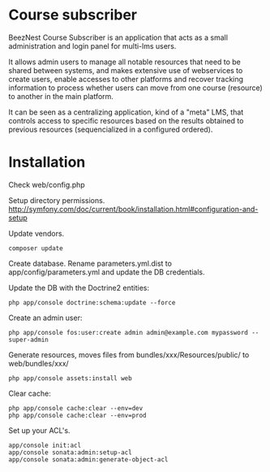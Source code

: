 Course subscriber
=================

BeezNest Course Subscriber is an application that acts as a small administration and login panel for multi-lms users.

It allows admin users to manage all notable resources that need to be shared between systems, and makes extensive use of webservices to create users, enable accesses to other platforms and recover tracking information to process whether users can move from one course (resource) to another in the main platform.

It can be seen as a centralizing application, kind of a "meta" LMS, that controls access to specific resources based on the results obtained to previous resources (sequencialized in a configured ordered).

Installation
=================

Check web/config.php

Setup directory permissions.
http://symfony.com/doc/current/book/installation.html#configuration-and-setup

Update vendors.
```
composer update
```

Create database.
Rename parameters.yml.dist to app/config/parameters.yml and update the DB credentials.

Update the DB with the Doctrine2 entities:
```
php app/console doctrine:schema:update --force
```

Create an admin user:
```
php app/console fos:user:create admin admin@example.com mypassword --super-admin
```

Generate resources, moves files from bundles/xxx/Resources/public/ to web/bundles/xxx/
```
php app/console assets:install web
```

Clear cache:
```
php app/console cache:clear --env=dev
php app/console cache:clear --env=prod
```

Set up your ACL's.
```
app/console init:acl
app/console sonata:admin:setup-acl
app/console sonata:admin:generate-object-acl
```
